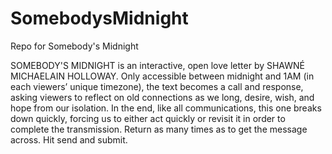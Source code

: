 # SomebodysMidnight
Repo for Somebody's Midnight

SOMEBODY'S MIDNIGHT is an interactive, open love letter by SHAWNÉ MICHAELAIN HOLLOWAY. Only accessible between midnight and 1AM (in each viewers’ unique timezone), the text becomes a call and response, asking viewers to reflect on old connections as we long, desire, wish, and hope from our isolation. In the end, like all communications, this one breaks down quickly, forcing us to either act quickly or revisit it in order to complete the transmission. Return as many times as to get the message across. Hit send and submit.
